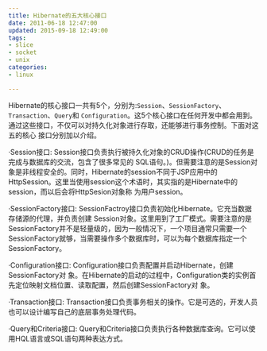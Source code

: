 ```yaml
---
title: Hibernate的五大核心接口
date: 2011-06-18 12:47:00
updated: 2015-09-18 12:49:00
tags: 
- slice
- socket
- unix
categories: 
- linux

---
```

Hibernate的核心接口一共有5个，分别为:`Session`、`SessionFactory`、`Transaction`、`Query`和 `Configuration`。这5个核心接口在任何开发中都会用到。通过这些接口，不仅可以对持久化对象进行存取，还能够进行事务控制。下面对这五的核心 接口分别加以介绍。

·Session接口:
Session接口负责执行被持久化对象的CRUD操作(CRUD的任务是完成与数据库的交流，包含了很多常见的 SQL语句。)。但需要注意的是Session对象是非线程安全的。同时，Hibernate的session不同于JSP应用中的 HttpSession。这里当使用session这个术语时，其实指的是Hibernate中的session，而以后会将HttpSesion对象称 为用户session。


<!--more-->


·SessionFactory接口:
SessionFactroy接口负责初始化Hibernate。它充当数据存储源的代理，并负责创建 Session对象。这里用到了工厂模式。需要注意的是SessionFactory并不是轻量级的，因为一般情况下，一个项目通常只需要一个 SessionFactory就够，当需要操作多个数据库时，可以为每个数据库指定一个SessionFactory。

·Configuration接口:
Configuration接口负责配置并启动Hibernate，创建SessionFactory对 象。在Hibernate的启动的过程中，Configuration类的实例首先定位映射文档位置、读取配置，然后创建SessionFactory对 象。

·Transaction接口:
Transaction接口负责事务相关的操作。它是可选的，开发人员也可以设计编写自己的底层事务处理代码。
 
·Query和Criteria接口:
Query和Criteria接口负责执行各种数据库查询。它可以使用HQL语言或SQL语句两种表达方式。